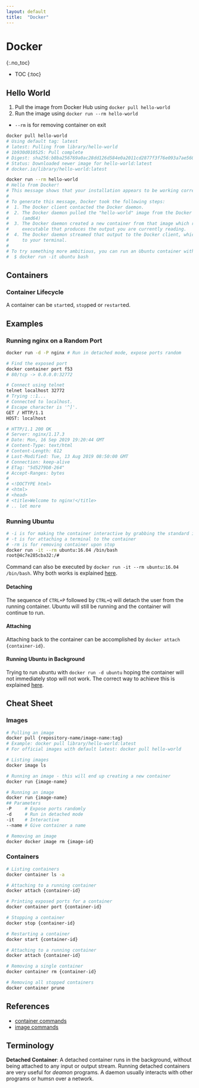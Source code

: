 ```yaml
---
layout: default
title:  "Docker"
---
```


# Docker
{:.no_toc}

* TOC
{:toc}

## Hello World

1. Pull the image from Docker Hub using `docker pull hello-world`
1. Run the image using `docker run --rm hello-world`
  - `--rm` is for removing container on exit

```bash
docker pull hello-world
# Using default tag: latest
# latest: Pulling from library/hello-world
# 1b930d010525: Pull complete 
# Digest: sha256:b8ba256769a0ac28dd126d584e0a2011cd2877f3f76e093a7ae560f2a5301c00
# Status: Downloaded newer image for hello-world:latest
# docker.io/library/hello-world:latest

docker run --rm hello-world
# Hello from Docker!
# This message shows that your installation appears to be working correctly.
# 
# To generate this message, Docker took the following steps:
#  1. The Docker client contacted the Docker daemon.
#  2. The Docker daemon pulled the "hello-world" image from the Docker Hub.
#     (amd64)
#  3. The Docker daemon created a new container from that image which runs the
#     executable that produces the output you are currently reading.
#  4. The Docker daemon streamed that output to the Docker client, which sent it
#     to your terminal.
# 
# To try something more ambitious, you can run an Ubuntu container with:
#  $ docker run -it ubuntu bash
```

## Containers
### Container Lifecycle
A container can be `start`ed, `stop`ped or `restart`ed. 

## Examples
### Running nginx on a Random Port

```bash
docker run -d -P nginx # Run in detached mode, expose ports random

# Find the exposed port
docker container port f53
# 80/tcp -> 0.0.0.0:32772

# Connect using telnet
telnet localhost 32772
# Trying ::1...
# Connected to localhost.
# Escape character is '^]'.
GET / HTTP/1.1
HOST: localhost

# HTTP/1.1 200 OK
# Server: nginx/1.17.3
# Date: Mon, 16 Sep 2019 19:20:44 GMT
# Content-Type: text/html
# Content-Length: 612
# Last-Modified: Tue, 13 Aug 2019 08:50:00 GMT
# Connection: keep-alive
# ETag: "5d5279b8-264"
# Accept-Ranges: bytes
# 
# <!DOCTYPE html>
# <html>
# <head>
# <title>Welcome to nginx!</title>
# .. lot more
```

### Running Ubuntu

```bash
# -i is for making the container interactive by grabbing the standard in
# -t is for attaching a terminal to the container
# -rm is for removing container upon stop
docker run -it --rm ubuntu:16.04 /bin/bash
root@4c7e285cba32:/#
```

Command can also be executed by `docker run -it --rm ubuntu:16.04 /bin/bash`. Why both works is explained [here](https://askubuntu.com/a/938872).

#### Detaching
The sequence of `CTRL+P` followed by `CTRL+Q` will detach the user from the running container. Ubuntu will still be running and the container will continue to run.

#### Attaching
Attaching back to the container can be accomplished by `docker attach {container-id}`.

#### Running Ubuntu in Background
Trying to run ubuntu with `docker run -d ubuntu` hoping the container will not immediately stop will not work. The correct way to achieve this is explained [here](https://stackoverflow.com/a/36872226/1173112).

## Cheat Sheet
### Images

```bash
# Pulling an image
docker pull {repository-name/image-name:tag}
# Example: docker pull library/hello-world:latest
# For official images with default latest: docker pull hello-world

# Listing images
docker image ls

# Running an image - this will end up creating a new container
docker run {image-name}

# Running an image
docker run {image-name}
## Parameters
-P     # Expose ports randomly
-d     # Run in detached mode
-it    # Interactive 
--name # Give container a name

# Removing an image
docker docker image rm {image-id}
```

### Containers

```bash
# Listing containers
docker container ls -a

# Attaching to a running container
docker attach {container-id}

# Printing exposed ports for a container
docker container port {container-id}

# Stopping a container 
docker stop {container-id}

# Restarting a container
docker start {container-id}

# Attaching to a running container
docker attach {container-id}

# Removing a single container
docker container rm {container-id}

# Removing all stopped containers
docker container prune
```

## References
- [container commands](https://docs.docker.com/engine/reference/commandline/container/)
- [image commands](https://docs.docker.com/engine/reference/commandline/image/)

## Terminology
__Detached Container__: A detached container runs in the background, without being attached to any input or output stream. Running detached containers are very useful for _deamon_ programs. A daemon usually interacts with other programs or humsn over a network. 